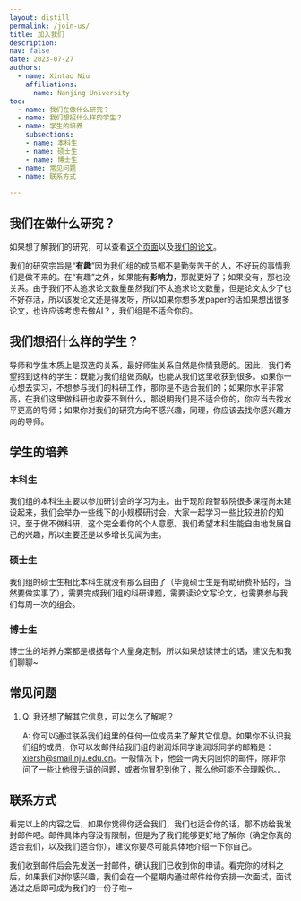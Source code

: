 ```yaml
---
layout: distill
permalink: /join-us/
title: 加入我们
description: 
nav: false
date: 2023-07-27
authors:
  - name: Xintao Niu
    affiliations:
      name: Nanjing University
toc:
  - name: 我们在做什么研究？
  - name: 我们想招什么样的学生？
  - name: 学生的培养
    subsections: 
    - name: 本科生
    - name: 硕士生
    - name: 博士生
  - name: 常见问题
  - name: 联系方式
  
---
```


## 我们在做什么研究？

如果想了解我们的研究，可以查看[这个页面](/research/)以及[我们的论文](/publications/)。

我们的研究宗旨是“**有趣**”<d-footnote>因为我们组的成员都不是勤劳苦干的人，不好玩的事情我们是做不来的</d-footnote>。在“有趣”之外，如果能有**影响力**，那就更好了；如果没有，那也没关系。由于我们不太追求论文数量<d-footnote>虽然我们不太追求论文数量，但是论文太少了也不好存活，所以该发论文还是得发呀</d-footnote>，所以如果你想多发paper的话<d-footnote>如果想出很多论文，也许应该考虑去做AI？</d-footnote>，我们组是不适合你的。


## 我们想招什么样的学生？

导师和学生本质上是双选的关系，最好师生关系自然是你情我愿的。因此，我们希望招到这样的学生：既能为我们组做贡献，也能从我们这里收获到很多。如果你一心想去实习，不想参与我们的科研工作，那你是不适合我们的；如果你水平非常高，在我们这里做科研也收获不到什么，那说明我们是不适合你的，你应当去找水平更高的导师；如果你对我们的研究方向不感兴趣，同理，你应该去找你感兴趣方向的导师。


## 学生的培养

### 本科生

我们组的本科生主要以参加研讨会的学习为主。由于现阶段智软院很多课程尚未建设起来，我们会举办一些线下的小规模研讨会，大家一起学习一些比较进阶的知识。至于做不做科研，这个完全看你的个人意愿。我们希望本科生能自由地发展自己的兴趣，所以主要还是以多增长见闻为主。

### 硕士生

我们组的硕士生相比本科生就没有那么自由了（毕竟硕士生是有助研费补贴的，当然要做实事了），需要完成我们组的科研课题，需要读论文写论文，也需要参与我们每周一次的组会。

### 博士生

博士生的培养方案都是根据每个人量身定制，所以如果想读博士的话，建议先和我们聊聊~


## 常见问题

1. Q: 我还想了解其它信息，可以怎么了解呢？

   A: 你可以通过联系我们组里的任何一位成员来了解其它信息。如果你不认识我们组的成员，你可以发邮件给我们组的谢润烁同学<d-footnote>谢润烁同学的邮箱是：xiersh@smail.nju.edu.cn。一般情况下，他会一两天内回你的邮件，除非你问了一些让他很无语的问题，或者你冒犯到他了，那么他可能不会理睬你。</d-footnote>。


## 联系方式

看完以上的内容之后，如果你觉得你适合我们，我们也适合你的话，那不妨给我发封邮件吧。邮件具体内容没有限制，但是为了我们能够更好地了解你（确定你真的适合我们，以及我们适合你），建议你要尽可能具体地介绍一下你自己。

我们收到邮件后会先发送一封邮件，确认我们已收到你的申请。看完你的材料之后，如果我们对你感兴趣，我们会在一个星期内通过邮件给你安排一次面试，面试通过之后即可成为我们的一份子啦~
